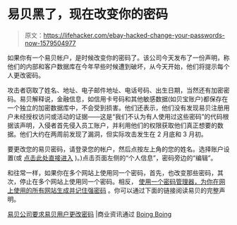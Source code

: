 # 易贝黑了，现在改变你的密码

> 原文：<https://lifehacker.com/ebay-hacked-change-your-passwords-now-1579504977>

如果你有一个易贝帐户，是时候改变你的密码了。该公司今天发布了一份声明，称他们的内部和客户数据库在今年早些时候遭到破坏，从今天开始，他们将提示每个人更改密码。



攻击者窃取了姓名、地址、电子邮件地址、电话号码、出生日期，当然还有加密密码。易贝解释说，金融信息，如信用卡号码和其他敏感数据(如贝宝账户)都保存在一个独立的加密数据库中，不会受到损害。他们还表示，他们没有发现易贝注册用户未经授权访问或活动的证据——这是“我们不认为有人使用过这些密码”的代码根据该声明，入侵者首先侵入员工账户，并利用他们的权限获取他们真正想要的数据。他们大约在两周前发现了漏洞，但实际攻击发生在 2 月底和 3 月初。

要更改您的易贝密码，请登录您的帐户，然后点按左上角的您的姓名。选择账户设置(或 [点击此处直接进入](http://my.ebay.com/ws/eBayISAPI.dll?MyEbay&CurrentPage=MyeBayMyAccounts) )。)点击页面左侧的“个人信息”，密码旁边的“编辑”。

和往常一样，如果你在多个网站上使用同一个密码，首先，也改变那些密码，其次，停止在多个网站上使用同一个密码。相反， [使用一个密码管理器，为你在网上使用的所有网站生成并记住强密码](https://lifehacker.com/how-to-audit-and-update-your-passwords-after-a-service-5712907) 。你可以通过下面的链接阅读易贝的完整声明。

[易贝公司要求易贝用户更改密码](http://www.businesswire.com/news/home/20140521005813/en/eBay-To%C2%A0Ask-eBay-Users-Change-Passwords#.U3ysFi8ZfH3) |商业资讯通过 [Boing Boing](http://boingboing.net/2014/05/21/ebay-hacked-every-user-must-c.html)